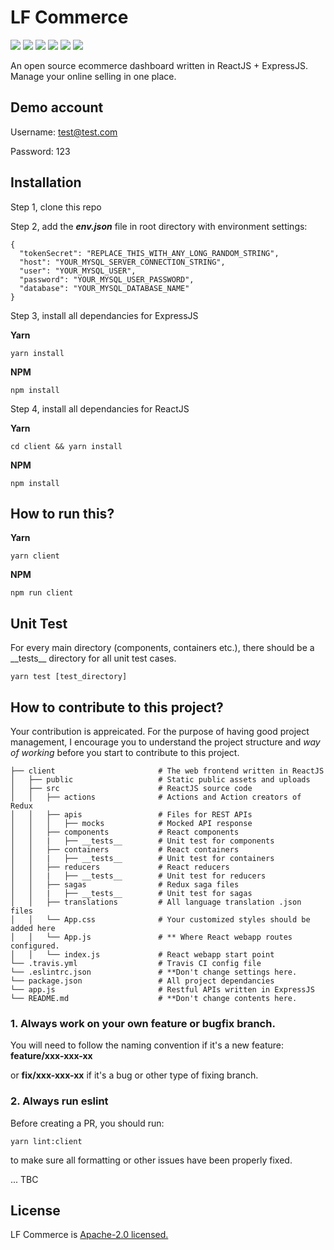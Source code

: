 # LF Commerce

<p>
  <img src="https://img.shields.io/badge/React-16.4.2-lightblue.svg">
  <img src="https://img.shields.io/badge/Redux-4.0.0-purple.svg">
  <img src="https://img.shields.io/badge/Nodejs-8.10.0-green.svg">
  <img src="https://img.shields.io/badge/Express-4.16.3-black.svg">
  <img src="https://img.shields.io/badge/Boostrap-4.+-purple.svg">
  <img src="https://img.shields.io/badge/MySQL-5.7.+-blue.svg">
</p>

An open source ecommerce dashboard written in ReactJS + ExpressJS. Manage your online selling in one place.

## Demo account

Username: test@test.com

Password: 123


## Installation

Step 1, clone this repo

Step 2, add the ***env.json*** file in root directory with environment settings:

```
{
  "tokenSecret": "REPLACE_THIS_WITH_ANY_LONG_RANDOM_STRING",
  "host": "YOUR_MYSQL_SERVER_CONNECTION_STRING",
  "user": "YOUR_MYSQL_USER",
  "password": "YOUR_MYSQL_USER_PASSWORD",
  "database": "YOUR_MYSQL_DATABASE_NAME"
}
```
Step 3, install all dependancies for ExpressJS

**Yarn**
```console
yarn install
```

**NPM**

```console
npm install
```

Step 4, install all dependancies for ReactJS

**Yarn**
```console
cd client && yarn install
```

**NPM**

```console
npm install
```


## How to run this?

**Yarn**

```console
yarn client
```

**NPM**

```console
npm run client
```

## Unit Test

For every main directory (components, containers etc.), there should be a \_\_tests\_\_ directory for all unit test cases.
```console
yarn test [test_directory]
```


## How to contribute to this project?

Your contribution is appreicated. For the purpose of having good project management, I encourage you to understand the project structure and *way of working* before you start to contribute to this project.

```
├── client                       # The web frontend written in ReactJS
│   ├── public                   # Static public assets and uploads
│   ├── src                      # ReactJS source code
│   │   ├── actions              # Actions and Action creators of Redux
│   │   ├── apis                 # Files for REST APIs
│   │   │   ├── mocks            # Mocked API response
│   │   ├── components           # React components
│   │   |   ├── __tests__        # Unit test for components
│   │   ├── containers           # React containers
│   │   |   ├── __tests__        # Unit test for containers
│   │   ├── reducers             # React reducers
│   │   |   ├── __tests__        # Unit test for reducers
│   │   ├── sagas                # Redux saga files
│   │   |   ├── __tests__        # Unit test for sagas
│   │   ├── translations         # All language translation .json files
│   │   └── App.css              # Your customized styles should be added here
│   │   └── App.js               # ** Where React webapp routes configured.
│   │   └── index.js             # React webapp start point
└── .travis.yml                  # Travis CI config file
└── .eslintrc.json               # **Don't change settings here.
└── package.json                 # All project dependancies
└── app.js                       # Restful APIs written in ExpressJS
└── README.md                    # **Don't change contents here.
```

### 1. Always work on your own feature or bugfix branch.

You will need to follow the naming convention if it's a new feature:
**feature/xxx-xxx-xx**

or **fix/xxx-xxx-xx** if it's a bug or other type of fixing branch.


### 2. Always run eslint

Before creating a PR, you should run:
```console
yarn lint:client
```
to make sure all formatting or other issues have been properly fixed.

...
TBC

## License
LF Commerce is [Apache-2.0 licensed.](https://github.com/ccwukong/lfcommerce/blob/master/LICENSE)
